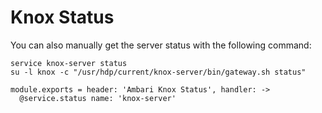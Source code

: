 
# Knox Status

You can also manually get the server status with the following command:

```
service knox-server status
su -l knox -c "/usr/hdp/current/knox-server/bin/gateway.sh status"
```

    module.exports = header: 'Ambari Knox Status', handler: ->
      @service.status name: 'knox-server'
